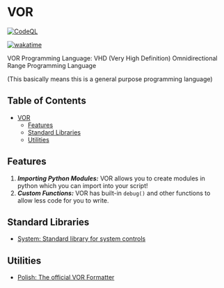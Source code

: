 # VOR
[![CodeQL](https://github.com/VOR-Lang/vor/actions/workflows/github-code-scanning/codeql/badge.svg)](https://github.com/VOR-Lang/vor/actions/workflows/github-code-scanning/codeql)

[![wakatime](https://wakatime.com/badge/github/VOR-Lang/vor.svg)](https://wakatime.com/badge/github/VOR-Lang/vor)

VOR Programming Language: VHD (Very High Definition) Omnidirectional Range Programming Language

(This basically means this is a general purpose programming language)

## Table of Contents
- [VOR](#vor)
  - [Features](#features)
  - [Standard Libraries](#standard-libraries)
  - [Utilities](#utilities)

## Features

1. ***Importing Python Modules:*** VOR allows you to create modules in python which you can import into your script!
2. ***Custom Functions:*** VOR has built-in `debug()` and other functions to allow less code for you to write.

## Standard Libraries

- [System: Standard library for system controls](https://github.com/Vor-Lang/system-lib)

## Utilities

- [Polish: The official VOR Formatter](https://github.com/VOR-Lang/polish)
